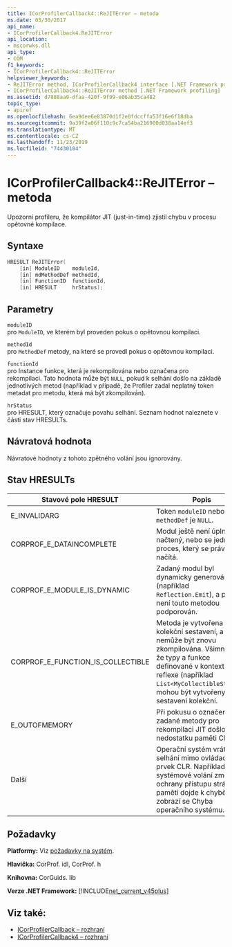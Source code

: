 ```yaml
---
title: ICorProfilerCallback4::ReJITError – metoda
ms.date: 03/30/2017
api_name:
- ICorProfilerCallback4.ReJITError
api_location:
- mscorwks.dll
api_type:
- COM
f1_keywords:
- ICorProfilerCallback4::ReJITError
helpviewer_keywords:
- ReJITError method, ICorProfilerCallback4 interface [.NET Framework profiling]
- ICorProfilerCallback4::ReJITError method [.NET Framework profiling]
ms.assetid: d7888aa9-dfaa-420f-9f99-e06ab35ca482
topic_type:
- apiref
ms.openlocfilehash: 6ea9dee6e83870d1f2e0fdccffa53f16e6f18dba
ms.sourcegitcommit: 9a39f2a06f110c9c7ca54ba216900d038aa14ef3
ms.translationtype: MT
ms.contentlocale: cs-CZ
ms.lasthandoff: 11/23/2019
ms.locfileid: "74430104"
---
```

# <a name="icorprofilercallback4rejiterror-method"></a>ICorProfilerCallback4::ReJITError – metoda
Upozorní profileru, že kompilátor JIT (just-in-time) zjistil chybu v procesu opětovné kompilace.  
  
## <a name="syntax"></a>Syntaxe  
  
```cpp  
HRESULT ReJITError(  
    [in] ModuleID    moduleId,  
    [in] mdMethodDef methodId,  
    [in] FunctionID  functionId,  
    [in] HRESULT     hrStatus);  
```  
  
## <a name="parameters"></a>Parametry  
 `moduleID`  
 pro `ModuleID`, ve kterém byl proveden pokus o opětovnou kompilaci.  
  
 `methodId`  
 pro `MethodDef` metody, na které se provedl pokus o opětovnou kompilaci.  
  
 `functionId`  
 pro Instance funkce, která je rekompilována nebo označena pro rekompilaci. Tato hodnota může být `NULL`, pokud k selhání došlo na základě jednotlivých metod (například v případě, že Profiler zadal neplatný token metadat pro metodu, která má být zkompilován).  
  
 `hrStatus`  
 pro HRESULT, který označuje povahu selhání. Seznam hodnot naleznete v části stav HRESULTs.  
  
## <a name="return-value"></a>Návratová hodnota  
 Návratové hodnoty z tohoto zpětného volání jsou ignorovány.  
  
## <a name="status-hresults"></a>Stav HRESULTs  
  
|Stavové pole HRESULT|Popis|  
|--------------------------|-----------------|  
|E_INVALIDARG|Token `moduleID` nebo `methodDef` je `NULL`.|  
|CORPROF_E_DATAINCOMPLETE|Modul ještě není úplně načtený, nebo se jedná o proces, který se právě načítá.|  
|CORPROF_E_MODULE_IS_DYNAMIC|Zadaný modul byl dynamicky generován (například `Reflection.Emit`), a proto není touto metodou podporován.|  
|CORPROF_E_FUNCTION_IS_COLLECTIBLE|Metoda je vytvořena do kolekční sestavení, a proto nemůže být znovu zkompilována. Všimněte si, že typy a funkce definované v kontextu bez reflexe (například `List<MyCollectibleStruct>`) mohou být vytvořeny do sestavení kolekční.|  
|E_OUTOFMEMORY|Při pokusu o označení zadané metody pro rekompilaci JIT došlo k nedostatku paměti CLR.|  
|Další|Operační systém vrátil selhání mimo ovládací prvek CLR. Například pokud systémové volání změny ochrany přístupu stránky paměti dojde k chybě, zobrazí se Chyba operačního systému.|  
  
## <a name="requirements"></a>Požadavky  
 **Platformy:** Viz [požadavky na systém](../../../../docs/framework/get-started/system-requirements.md).  
  
 **Hlavička:** CorProf. idl, CorProf. h  
  
 **Knihovna:** CorGuids. lib  
  
 **Verze .NET Framework:** [!INCLUDE[net_current_v45plus](../../../../includes/net-current-v45plus-md.md)]  
  
## <a name="see-also"></a>Viz také:

- [ICorProfilerCallback – rozhraní](../../../../docs/framework/unmanaged-api/profiling/icorprofilercallback-interface.md)
- [ICorProfilerCallback4 – rozhraní](../../../../docs/framework/unmanaged-api/profiling/icorprofilercallback4-interface.md)
